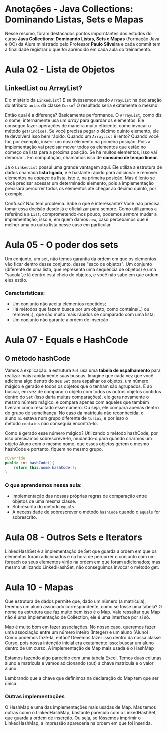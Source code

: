 # Anotações - Java Collections: Dominando Listas, Sets e Mapas

Nesse resumo, foram destacados pontos imporntantes dos estudos do curso **Java Collections: Dominando Listas, Sets e Mapas** (Formação Java e OO) da Alura ministrado pelo Professor **Paulo Silveira** e cada commit tem a finalidade registrar o que foi aprendido em cada aula do treinamento.

# Aula 02 - Lista de Objetos

## **LinkedList ou ArrayList?**

E o mistério da `LinkedList`? E se tivéssemos usado `ArrayList` na declaração do atributo `aulas` da classe `Curso`? O resultado seria exatamente o mesmo!

Então qual é a diferença? Basicamente performance. O `ArrayList`, como diz o nome, internamente usa um *array* para guardar os elementos. Ele consegue fazer operações de maneira muito eficiente, como invocar o método `get(indice)`. Se você precisa pegar o décimo quinto elemento, ele te devolverá isso bem rápido. Quando um `ArrayList` é lento? Quando você for, por exemplo, inserir um novo elemento na primeira posição. Pois a implementação vai precisar mover todos os elementos que estão no começo da lista para a próxima posição. Se há muitos elementos, isso vai demorar... Em computação, chamamos isso de **consumo de tempo linear**.

Já o `LinkedList` possui uma grande vantagem aqui. Ele utiliza a estrutura de dados chamada **lista ligada**, e é bastante rápido para adicionar e remover elementos na *cabeça* da lista, isto é, na primeira posição. Mas é lento se você precisar acessar um determinado elemento, pois a implementação precisará percorrer todos os elementos até chegar ao décimo quinto, por exemplo.

Confuso? Não tem problema. Sabe o que é interessante? Você não precisa tomar essa decisão desde já e oficializar para sempre. Como utilizamos a referência a `List`, comprometendo-nos pouco, podemos *sempre* mudar a implementação, isso é, em quem damos `new`, caso percebamos que é melhor uma ou outra lista nesse caso em particular.

# Aula 05 - O poder dos sets

Um conjunto, um set, não temos garantia da ordem em que os elementos vão ficar dentro desse conjunto, desse "saco de objetos". Um conjunto (diferente de uma lista, que representa uma sequência de objetos) é uma "sacola",e lá dentro está cheio de objetos, e você não sabe em que ordem eles estão.

### Características:

- Um conjunto não aceita elementos repetidos;
- Há métodos que fazem busca por um objeto, como contains(..) ou remove(..), que são muito mais rápidos se comparado com uma lista;
- Um conjunto não garante a ordem de inserção

# Aula 07 - Equals e HashCode

## **O método hashCode**

Vamos à explicação: a estrutura `Set` usa uma **tabela de espalhamento** para realizar mais rapidamente suas buscas. Imagine que cada vez que você adiciona algo dentro do seu `Set` para espalhar os objetos, um número mágico é gerado e todos os objetos que o tenham são agrupados. E ao buscar, em vez de comparar o objeto com todos os outros objetos contidos dentro do `Set` (isso daria muitas comparações), ele gera novamente o mesmo número mágico, e compara apenas com aqueles que também tiveram como resultado esse número. Ou seja, ele compara apenas dentro do grupo de semelhança. No caso da matricula não reconhecida, o aluno `a1` estava num grupo diferente de `turini`, e por isso o método `contains` não conseguia encontrá-lo.

Como é gerado esse número mágico? Utilizando o método hashCode, por isso precisamos sobrescrevê-lo, mudando-o para quando criarmos um objeto Aluno com o mesmo nome, que esses objetos gerem o mesmo hashCode e portanto, fiquem no mesmo grupo.

```java
@Override
public int hashCode(){
    return this.nome.hashCode();
}
```

### O que aprendemos nessa aula:

- Implementação das nossas próprias regras de comparação entre objetos de uma mesma classe.
- Sobrescrita do método `equals`.
- A necessidade de sobrescrever o método `hashCode` quando o `equals` for sobrescrito.

# Aula 08 - Outros Sets e Iterators

LinkedHashSet é a implementação de Set que guarda a ordem em que os elementos foram adicionados e na hora de percorrer o conjunto com um foreach os seus elementos virão na ordem em que foram adicionados; mas mesmo utilizando LinkedHashSet, não conseguimos invocar o método get.

# Aula 10 - Mapas

Que estrutura de dados permite que, dado um número (a matrícula), teremos um aluno associado correspondente, como se fosse uma tabela? O nome da estrutura que faz muito bem isso é o Map. Vale ressaltar que Map não é uma implementação de Collection, ele é uma interface por si só.

Map é muito bom em fazer associações. No nosso caso, queremos fazer uma associação entre um número inteiro (Integer) e um aluno (Aluno). Como podemos fazê-la, então? Devemos fazer isso dentro da nossa classe Curso, pois nossa intenção inicial era exatamente isso: buscar um aluno dentro de um curso. A implementação de Map mais usada é o HashMap

Estamos fazendo algo parecido com uma tabela Excel. Temos duas colunas aluno e matricula e vamos adicionando (put) a chave matricula e o valor aluno.

Lembrando que a chave que definimos na declaração do Map tem que ser única.

### Outras implementações

O HashMap é uma das implementações mais usadas de Map. Mas temos outras como o LinkedHashMap, bastante parecido com o LinkedHashSet, que guarda a ordem de inserção. Ou seja, se fôssemos imprimir o LinkedHashMap, a impressão apareceria na ordem em que foi inserida.